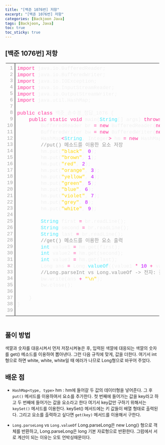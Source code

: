 ```yaml
---
title: "[백준 1076번] 저항"
excerpt: "[백준 1076번] 저항"
categories: [Backjoon Java]
tags: [Backjoon, Java]
toc: true
toc_sticky: true
---
```


## [백준 1076번] 저항

<div class="colorscripter-code" style="color:#f0f0f0;font-family:Consolas, 'Liberation Mono', Menlo, Courier, monospace !important; position:relative !important;overflow:auto"><table class="colorscripter-code-table" style="margin:0;padding:0;border:none;border-radius:4px;" cellspacing="0" cellpadding="0"><tr><td style="padding:6px;border-right:2px solid #4f4f4f"><div style="margin:0;padding:0;word-break:normal;text-align:right;color:#aaa;font-family:Consolas, 'Liberation Mono', Menlo, Courier, monospace !important;line-height:130%"><div style="line-height:130%">1</div><div style="line-height:130%">2</div><div style="line-height:130%">3</div><div style="line-height:130%">4</div><div style="line-height:130%">5</div><div style="line-height:130%">6</div><div style="line-height:130%">7</div><div style="line-height:130%">8</div><div style="line-height:130%">9</div><div style="line-height:130%">10</div><div style="line-height:130%">11</div><div style="line-height:130%">12</div><div style="line-height:130%">13</div><div style="line-height:130%">14</div><div style="line-height:130%">15</div><div style="line-height:130%">16</div><div style="line-height:130%">17</div><div style="line-height:130%">18</div><div style="line-height:130%">19</div><div style="line-height:130%">20</div><div style="line-height:130%">21</div><div style="line-height:130%">22</div><div style="line-height:130%">23</div><div style="line-height:130%">24</div><div style="line-height:130%">25</div><div style="line-height:130%">26</div><div style="line-height:130%">27</div><div style="line-height:130%">28</div><div style="line-height:130%">29</div><div style="line-height:130%">30</div><div style="line-height:130%">31</div><div style="line-height:130%">32</div><div style="line-height:130%">33</div><div style="line-height:130%">34</div><div style="line-height:130%">35</div><div style="line-height:130%">36</div><div style="line-height:130%">37</div><div style="line-height:130%">38</div><div style="line-height:130%">39</div></div></td><td style="padding:6px 0;text-align:left"><div style="margin:0;padding:0;color:#f0f0f0;font-family:Consolas, 'Liberation Mono', Menlo, Courier, monospace !important;line-height:130%"><div style="padding:0 6px; white-space:pre; line-height:130%"><span style="color:#ff3399">import</span>&nbsp;java.io.BufferedReader;</div><div style="padding:0 6px; white-space:pre; line-height:130%"><span style="color:#ff3399">import</span>&nbsp;java.io.BufferedWriter;</div><div style="padding:0 6px; white-space:pre; line-height:130%"><span style="color:#ff3399">import</span>&nbsp;java.io.IOException;</div><div style="padding:0 6px; white-space:pre; line-height:130%"><span style="color:#ff3399">import</span>&nbsp;java.io.InputStreamReader;</div><div style="padding:0 6px; white-space:pre; line-height:130%"><span style="color:#ff3399">import</span>&nbsp;java.io.OutputStreamWriter;</div><div style="padding:0 6px; white-space:pre; line-height:130%"><span style="color:#ff3399">import</span>&nbsp;java.util.HashMap;</div><div style="padding:0 6px; white-space:pre; line-height:130%">&nbsp;</div><div style="padding:0 6px; white-space:pre; line-height:130%"><span style="color:#ff3399">public</span>&nbsp;<span style="color:#ff3399">class</span>&nbsp;백준_손수경_정답_1076&nbsp;{</div><div style="padding:0 6px; white-space:pre; line-height:130%">&nbsp;&nbsp;&nbsp;&nbsp;<span style="color:#ff3399">public</span>&nbsp;<span style="color:#ff3399">static</span>&nbsp;<span style="color:#ff3399">void</span>&nbsp;main(<span style="color:#4be6fa">String</span>[]&nbsp;args)&nbsp;<span style="color:#ff3399">throws</span>&nbsp;IOException&nbsp;{&nbsp;&nbsp;</div><div style="padding:0 6px; white-space:pre; line-height:130%">&nbsp;&nbsp;&nbsp;&nbsp;&nbsp;&nbsp;&nbsp;&nbsp;BufferedReader&nbsp;br&nbsp;<span style="color:#0086b3"></span><span style="color:#ff3399">=</span>&nbsp;<span style="color:#ff3399">new</span>&nbsp;BufferedReader(<span style="color:#ff3399">new</span>&nbsp;InputStreamReader(<span style="color:#4be6fa">System</span>.<span style="color:#4be6fa">in</span>));</div><div style="padding:0 6px; white-space:pre; line-height:130%">&nbsp;&nbsp;&nbsp;&nbsp;&nbsp;&nbsp;&nbsp;&nbsp;BufferedWriter&nbsp;bw&nbsp;<span style="color:#0086b3"></span><span style="color:#ff3399">=</span>&nbsp;<span style="color:#ff3399">new</span>&nbsp;BufferedWriter(<span style="color:#ff3399">new</span>&nbsp;OutputStreamWriter(<span style="color:#4be6fa">System</span>.<span style="color:#4be6fa">out</span>));</div><div style="padding:0 6px; white-space:pre; line-height:130%">&nbsp;&nbsp;&nbsp;&nbsp;&nbsp;&nbsp;&nbsp;&nbsp;HashMap<span style="color:#0086b3"></span><span style="color:#ff3399">&lt;</span><span style="color:#4be6fa">String</span>,&nbsp;Integer<span style="color:#0086b3"></span><span style="color:#ff3399">&gt;</span>&nbsp;hm&nbsp;<span style="color:#0086b3"></span><span style="color:#ff3399">=</span>&nbsp;<span style="color:#ff3399">new</span>&nbsp;HashMap<span style="color:#0086b3"></span><span style="color:#ff3399">&lt;</span><span style="color:#4be6fa">String</span>,&nbsp;Integer<span style="color:#0086b3"></span><span style="color:#ff3399">&gt;</span>();</div><div style="padding:0 6px; white-space:pre; line-height:130%">&nbsp;&nbsp;&nbsp;&nbsp;&nbsp;&nbsp;&nbsp;&nbsp;<span style="color:#999999">//put()&nbsp;메소드를&nbsp;이용한&nbsp;요소&nbsp;저장</span></div><div style="padding:0 6px; white-space:pre; line-height:130%">&nbsp;&nbsp;&nbsp;&nbsp;&nbsp;&nbsp;&nbsp;&nbsp;hm.put(<span style="color:#ffd500">"black"</span>,&nbsp;<span style="color:#c10aff">0</span>);</div><div style="padding:0 6px; white-space:pre; line-height:130%">&nbsp;&nbsp;&nbsp;&nbsp;&nbsp;&nbsp;&nbsp;&nbsp;hm.put(<span style="color:#ffd500">"brown"</span>,&nbsp;<span style="color:#c10aff">1</span>);</div><div style="padding:0 6px; white-space:pre; line-height:130%">&nbsp;&nbsp;&nbsp;&nbsp;&nbsp;&nbsp;&nbsp;&nbsp;hm.put(<span style="color:#ffd500">"red"</span>,&nbsp;<span style="color:#c10aff">2</span>);</div><div style="padding:0 6px; white-space:pre; line-height:130%">&nbsp;&nbsp;&nbsp;&nbsp;&nbsp;&nbsp;&nbsp;&nbsp;hm.put(<span style="color:#ffd500">"orange"</span>,&nbsp;<span style="color:#c10aff">3</span>);</div><div style="padding:0 6px; white-space:pre; line-height:130%">&nbsp;&nbsp;&nbsp;&nbsp;&nbsp;&nbsp;&nbsp;&nbsp;hm.put(<span style="color:#ffd500">"yellow"</span>,&nbsp;<span style="color:#c10aff">4</span>);</div><div style="padding:0 6px; white-space:pre; line-height:130%">&nbsp;&nbsp;&nbsp;&nbsp;&nbsp;&nbsp;&nbsp;&nbsp;hm.put(<span style="color:#ffd500">"green"</span>,&nbsp;<span style="color:#c10aff">5</span>);</div><div style="padding:0 6px; white-space:pre; line-height:130%">&nbsp;&nbsp;&nbsp;&nbsp;&nbsp;&nbsp;&nbsp;&nbsp;hm.put(<span style="color:#ffd500">"blue"</span>,&nbsp;<span style="color:#c10aff">6</span>);</div><div style="padding:0 6px; white-space:pre; line-height:130%">&nbsp;&nbsp;&nbsp;&nbsp;&nbsp;&nbsp;&nbsp;&nbsp;hm.put(<span style="color:#ffd500">"violet"</span>,&nbsp;<span style="color:#c10aff">7</span>);</div><div style="padding:0 6px; white-space:pre; line-height:130%">&nbsp;&nbsp;&nbsp;&nbsp;&nbsp;&nbsp;&nbsp;&nbsp;hm.put(<span style="color:#ffd500">"grey"</span>,&nbsp;<span style="color:#c10aff">8</span>);</div><div style="padding:0 6px; white-space:pre; line-height:130%">&nbsp;&nbsp;&nbsp;&nbsp;&nbsp;&nbsp;&nbsp;&nbsp;hm.put(<span style="color:#ffd500">"white"</span>,&nbsp;<span style="color:#c10aff">9</span>);</div><div style="padding:0 6px; white-space:pre; line-height:130%">&nbsp;&nbsp;&nbsp;&nbsp;&nbsp;&nbsp;&nbsp;&nbsp;</div><div style="padding:0 6px; white-space:pre; line-height:130%">&nbsp;&nbsp;&nbsp;&nbsp;&nbsp;&nbsp;&nbsp;&nbsp;<span style="color:#4be6fa">String</span>&nbsp;first&nbsp;<span style="color:#0086b3"></span><span style="color:#ff3399">=</span>&nbsp;br.readLine();</div><div style="padding:0 6px; white-space:pre; line-height:130%">&nbsp;&nbsp;&nbsp;&nbsp;&nbsp;&nbsp;&nbsp;&nbsp;<span style="color:#4be6fa">String</span>&nbsp;second&nbsp;<span style="color:#0086b3"></span><span style="color:#ff3399">=</span>&nbsp;br.readLine();</div><div style="padding:0 6px; white-space:pre; line-height:130%">&nbsp;&nbsp;&nbsp;&nbsp;&nbsp;&nbsp;&nbsp;&nbsp;<span style="color:#4be6fa">String</span>&nbsp;last&nbsp;<span style="color:#0086b3"></span><span style="color:#ff3399">=</span>&nbsp;br.readLine();</div><div style="padding:0 6px; white-space:pre; line-height:130%">&nbsp;&nbsp;&nbsp;&nbsp;&nbsp;&nbsp;&nbsp;&nbsp;<span style="color:#999999">//get()&nbsp;메소드를&nbsp;이용한&nbsp;요소&nbsp;출력</span></div><div style="padding:0 6px; white-space:pre; line-height:130%">&nbsp;&nbsp;&nbsp;&nbsp;&nbsp;&nbsp;&nbsp;&nbsp;<span style="color:#4be6fa">int</span>&nbsp;value1&nbsp;<span style="color:#0086b3"></span><span style="color:#ff3399">=</span>&nbsp;hm.get(first);</div><div style="padding:0 6px; white-space:pre; line-height:130%">&nbsp;&nbsp;&nbsp;&nbsp;&nbsp;&nbsp;&nbsp;&nbsp;<span style="color:#4be6fa">int</span>&nbsp;value2&nbsp;<span style="color:#0086b3"></span><span style="color:#ff3399">=</span>&nbsp;hm.get(second);</div><div style="padding:0 6px; white-space:pre; line-height:130%">&nbsp;&nbsp;&nbsp;&nbsp;&nbsp;&nbsp;&nbsp;&nbsp;<span style="color:#4be6fa">int</span>&nbsp;value3&nbsp;<span style="color:#0086b3"></span><span style="color:#ff3399">=</span>&nbsp;hm.get(last);</div><div style="padding:0 6px; white-space:pre; line-height:130%">&nbsp;&nbsp;&nbsp;&nbsp;&nbsp;&nbsp;&nbsp;&nbsp;Long&nbsp;ans&nbsp;<span style="color:#0086b3"></span><span style="color:#ff3399">=</span>&nbsp;Long.<span style="color:#4be6fa">valueOf</span>((value1&nbsp;<span style="color:#0086b3"></span><span style="color:#ff3399">*</span>&nbsp;<span style="color:#c10aff">10</span>&nbsp;<span style="color:#0086b3"></span><span style="color:#ff3399">+</span>&nbsp;value2))&nbsp;<span style="color:#0086b3"></span><span style="color:#ff3399">*</span>&nbsp;Long.<span style="color:#4be6fa">valueOf</span>((<span style="color:#4be6fa">int</span>)Math.pow(<span style="color:#c10aff">10</span>,&nbsp;value3));</div><div style="padding:0 6px; white-space:pre; line-height:130%">&nbsp;&nbsp;&nbsp;&nbsp;&nbsp;&nbsp;&nbsp;&nbsp;<span style="color:#999999">//Long.parseInt&nbsp;vs&nbsp;Long.valueOf&nbsp;-&gt;&nbsp;전자:&nbsp;괄호&nbsp;안에&nbsp;무조건&nbsp;스트링형.&nbsp;후자:&nbsp;괄호&nbsp;안에&nbsp;상관없음</span></div><div style="padding:0 6px; white-space:pre; line-height:130%">&nbsp;&nbsp;&nbsp;&nbsp;&nbsp;&nbsp;&nbsp;&nbsp;bw.write(ans&nbsp;<span style="color:#0086b3"></span><span style="color:#ff3399">+</span>&nbsp;<span style="color:#ffd500">"\n"</span>);</div><div style="padding:0 6px; white-space:pre; line-height:130%">&nbsp;&nbsp;&nbsp;&nbsp;&nbsp;&nbsp;&nbsp;&nbsp;bw.close();</div><div style="padding:0 6px; white-space:pre; line-height:130%">&nbsp;&nbsp;&nbsp;&nbsp;&nbsp;&nbsp;&nbsp;&nbsp;</div><div style="padding:0 6px; white-space:pre; line-height:130%">&nbsp;&nbsp;&nbsp;&nbsp;}</div><div style="padding:0 6px; white-space:pre; line-height:130%">}</div><div style="padding:0 6px; white-space:pre; line-height:130%">&nbsp;</div></div><div style="text-align:right;margin-top:-13px;margin-right:5px;font-size:9px;font-style:italic"><a href="http://colorscripter.com/info#e" target="_blank" style="color:#4f4f4ftext-decoration:none">Colored by Color Scripter</a></div></td><td style="vertical-align:bottom;padding:0 2px 4px 0"><a href="http://colorscripter.com/info#e" target="_blank" style="text-decoration:none;color:white"><span style="font-size:9px;word-break:normal;background-color:#4f4f4f;color:white;border-radius:10px;padding:1px">cs</span></a></td></tr></table></div>
<br>

## 풀이 방법
색깔과 숫자를 대응시켜서 먼저 저장시켜놓은 후, 입력된 색깔에 대응되는 색깔의 숫자를 get() 메소드를 이용하여 뽑아낸다. 그런 다음 규칙에 맞게, 값을 더한다. 여기서 int형으로 하면 white, white, white일 때 에러가 나므로 Long형으로 바꾸어 주었다. 
<br>

## 배운 점

- `HashMap<type, type>` hm : hm에 들어갈 두 값의 데이터형을 넣어준다. 그 후 `put()` 메서드를 이용하여서 요소를 추가한다. 첫 번째에 들어가는 값을 key라고 하고 두 번째에 들어가는 값을 요소라고 한다 여기서 key값만 구하기 위해서는 `keySet()` 메서드를 이용한다. keySet() 메서드에는 키 값들이 배열 형태로 출력된다. 그리고 요소를 출력하고 싶다면 `get(key)` 메서드를 이용해서 구한다. 

- `Long.parseLong` vs `Long.valueOf`
Long.parseLong은 new Long() 형으로 객체를 반환하고, Long.parseLong은 long 기본 자료형으로 반환한다. 그럼에서 서로 계산이 되는 이유는 오토 언박싱때문이다. 